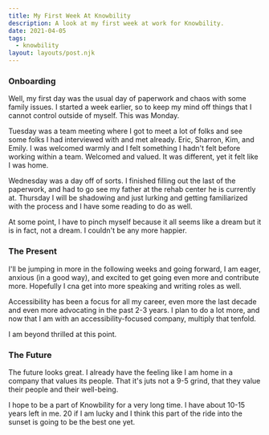 ```yaml
---
title: My First Week At Knowbility
description: A look at my first week at work for Knowbility.
date: 2021-04-05
tags:
  - knowbility
layout: layouts/post.njk
---
```


### Onboarding

Well, my first day was the usual day of paperwork and chaos with some family issues. I started a week earlier, so to keep my mind off things that I cannot control outside of myself. This was Monday.

Tuesday was a team meeting where I got to meet a lot of folks and see some folks I had interviewed with and met already. Eric, Sharron, Kim, and Emily. I was welcomed warmly and I felt something I hadn't felt before working within a team. Welcomed and valued. It was different, yet it felt like I was home.

Wednesday was a day off of sorts. I finished filling out the last of the paperwork, and had to go see my father at the rehab center he is currently at. Thursday I will be shadowing and just lurking and getting familiarized with the process and I have some reading to do as well.

At some point, I have to pinch myself because it all seems like a dream but it is in fact, not a dream. I couldn't be any more happier.

### The Present

I'll be jumping in more in the following weeks and going forward, I am eager, anxious (in a good way), and excited to get going even more and contribute more. Hopefully I cna get into more speaking and writing roles as well.

Accessibility has been a focus for all my career, even more the last decade and even more advocating in the past 2-3 years. I plan to do a lot more, and now that I am with an accessibility-focused company, multiply that tenfold.

I am beyond thrilled at this point.

### The Future

The future looks great. I already have the feeling like I am home in a company that values its people. That it's juts not a 9-5 grind, that they value their people and their well-being.

I hope to be a part of Knowbility for a very long time. I have about 10-15 years left in me. 20 if I am lucky and I think this part of the ride into the sunset is going to be the best one yet.

